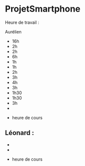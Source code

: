 # ProjetSmartphone

Heure de travail :

Aurélien
 - 16h
 - 2h
 - 2h
 - 6h
 - 1h
 - 1h
 - 2h
 - 3h
 - 4h
 - 3h
 - 1h30
 - 1h30
 - 3h
 - 
 + heure de cours
 
 Léonard :
 - 
 - 
 - 
 + heure de cours

